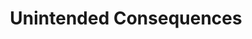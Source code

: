 ---
layout: module
num: 12
title: Unintended Consequences
type: lecture
draft: 0
group: 6
show_schedule: 1
due_date: 2024-05-09
readings:
  - title: "Unintended by Design: On the Political Uses of “Unintended Consequences”"
    url: https://canvas.northwestern.edu/files/18867986/
    author: Parvin, N. & Pollock, A.
    date: 2020
    volume: 6
    source: Engaging Science, Technology, and Society
    notes: Feel free to watch <a href="https://youtu.be/iZw7HLCM5GU?si=m1_mFusQCwoBYkP3&t=1218">Dr. Nassim Parvin's presentation</a> as a primer (but not substitute!) to the article
  - title: Continuing our Approach to Political Content on Instagram and Threads
    url: https://about.instagram.com/blog/announcements/continuing-our-approach-to-political-content-on-instagram-and-threads/
    author: Instagram
    date: 2024
    optional: 1
  - title: Perspective API
    url: https://www.perspectiveapi.com/
    author: Jigsaw & Google Counter Abuse Technology team
    date: 2023
    optional: 1
--- 